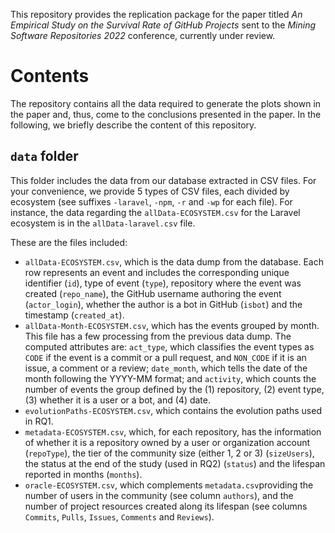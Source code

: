 This repository provides the replication package for the paper titled *An Empirical Study on the Survival Rate of GitHub Projects* sent to the *Mining Software Repositories 2022* conference, currently under review.

# Contents

The repository contains all the data required to generate the plots shown in the paper and, thus, come to the conclusions presented in the paper.
In the following, we briefly describe the content of this repository.

## `data` folder

This folder includes the data from our database extracted in CSV files.
For your convenience, we provide 5 types of CSV files, each divided by ecosystem (see suffixes `-laravel`, `-npm`, `-r` and `-wp` for each file). 
For instance, the data regarding the `allData-ECOSYSTEM.csv` for the Laravel ecosystem is in the `allData-laravel.csv` file.

These are the files included:

* `allData-ECOSYSTEM.csv`, which is the data dump from the database. Each row represents an event and includes the corresponding unique identifier (`id`), type of event (`type`), repository where the event was created (`repo_name`), the GitHub username authoring the event (`actor_login`), whether the author is a bot in GitHub (`isbot`) and the timestamp (`created_at`).
* `allData-Month-ECOSYSTEM.csv`, which has the events grouped by month.
This file has a few processing from the previous data dump.
The computed attributes are: `act_type`, which classifies the event types as `CODE` if the event is a commit or a pull request, and `NON_CODE` if it is an issue, a comment or a review; `date_month`, which tells the date of the month following the YYYY-MM format; and `activity`, which counts the number of events the group defined by the (1) repository, (2) event type, (3) whether it is a user or a bot, and (4) date.
* `evolutionPaths-ECOSYSTEM.csv`, which contains the evolution paths used in RQ1.
* `metadata-ECOSYSTEM.csv`, which, for each repository, has the information of whether it is a repository owned by a user or organization account (`repoType`), the tier of the community size (either 1, 2 or 3) (`sizeUsers`), the status at the end of the study (used in RQ2) (`status`) and the lifespan reported in months (`months`).
* `oracle-ECOSYSTEM.csv`, which complements `metadata.csv`providing the number of users in the community (see column `authors`), and the number of project resources created along its lifespan (see columns `Commits`, `Pulls`, `Issues`, `Comments` and `Reviews`).